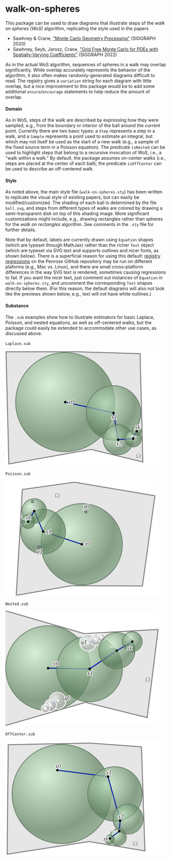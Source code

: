 # walk-on-spheres

This package can be used to draw diagrams that illustrate steps of the _walk on spheres (WoS)_ algorithm,
replicating the style used in the papers

- Sawhney & Crane, ["Monte Carlo Geometry Processing"](http://www.cs.cmu.edu/~kmcrane/Projects/MonteCarloGeometryProcessing/index.html) (SIGGRAPH 2020)
- Sawhney, Seyb, Jarosz, Crane, ["Grid Free Monte Carlo for PDEs with Spatially-Varying Coefficients"](https://cs.dartmouth.edu/wjarosz/publications/sawhneyseyb22gridfree.html) (SIGGRAPH 2022)

As in the actual WoS algorithm, sequences of spheres in a walk may overlap significantly. While overlap accurately represents the behavior of the algorithm, it also often makes randomly-generated diagrams difficult to read. The registry gives a `variation` string for each diagram with little overlap, but a nice improvement to this package would be to add some additional `ensure`/`encourage` statements to help reduce the amount of overlap.

#### Domain

As in WoS, steps of the walk are described by expressing how they were sampled, e.g., from the boundary or interior of the ball around the current point. Currently there are two basic types: a `Step` represents a step in a walk, and a `Sample` represents a point used to estimate an integral, but which may not itself be used as the start of a new walk (e.g., a sample of the fixed source term in a Poisson equation). The predicate `isNested` can be used to highlight steps that belong to a recursive invocation of WoS, i.e., a "walk within a walk." By default, the package assumes on-center walks (i.e., steps are placed at the center of each ball); the predicate `isOffCenter` can be used to describe an off-centered walk.

#### Style

As noted above, the main style file (`walk-on-spheres.sty`) has been written to replicate the visual style of existing papers, but can easily be modified/customized. The shading of each ball is determined by the file `ball.svg`, and steps from different types of walks are colored by drawing a semi-transparent disk on top of this shading image. More significant customizations might include, e.g., drawing rectangles rather than spheres for the _walk on rectangles_ algorithm. See comments in the `.sty` file for further details.

Note that by default, labels are currently drawn using `Equation` shapes (which are typeset through MathJax) rather than the richer `Text` object (which are typeset via SVG text and supports outlines and nicer fonts, as shown below). There is a superficial reason for using this default: [registry regressions](https://github.com/penrose/penrose/wiki/Registry) on the Penrose GitHub repository may be run on different plaforms (e.g., Mac vs. Linux), and there are small cross-platform differences in the way SVG text is rendered, sometimes causing regressions to fail. If you want the nicer text, just comment out instances of `Equation` in `walk-on-spheres.sty`, and uncomment the corresponding `Text` shapes directly below them. (For this reason, the default diagrams will also not look like the previews shown below, e.g., text will not have white outlines.)

#### Substance

The `.sub` examples show how to illustrate estimators for basic Laplace, Poisson, and nested equations, as well as off-centered walks, but the package could easily be extended to accommodate other use cases, as discussed above.

`Laplace.sub`

<img src="images/wos-laplace-estimator-walk-on-spheres.svg" width="480">

`Poisson.sub`

<img src="images/wos-poisson-estimator-walk-on-spheres.svg" width="480">

`Nested.sub`

<img src="images/wos-nested-estimator-walk-on-spheres.svg" width="480">

`OffCenter.sub`

<img src="images/wos-offcenter-estimator-walk-on-spheres.svg" width="480">
